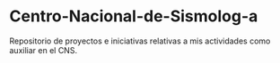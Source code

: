 # Centro-Nacional-de-Sismolog-a
Repositorio de proyectos e iniciativas relativas a mis actividades como auxiliar en el CNS. 
